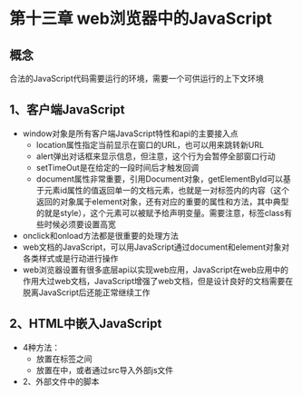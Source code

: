 # 第十三章 web浏览器中的JavaScript

## 概念

合法的JavaScript代码需要运行的环境，需要一个可供运行的上下文环境

## 1、客户端JavaScript

* window对象是所有客户端JavaScript特性和api的主要接入点
  * location属性指定当前显示在窗口的URL，也可以用来跳转新URL
  * alert弹出对话框来显示信息，但注意，这个行为会暂停全部窗口行动
  * setTimeOut是在给定的一段时间后才触发回调
  * document属性非常重要，引用Document对象，getElementById可以基于元素id属性的值返回单一的文档元素，也就是一对标签内的内容（这个返回的对象属于element对象，还有对应的重要的属性和方法，其中典型的就是style），这个元素可以被赋予给声明变量。需要注意，标签class有些时候必须要设置高宽
* onclick和onload方法都是很重要的处理方法
* web文档的JavaScript，可以用JavaScript通过document和element对象对各类样式或是行动进行操作
* web浏览器设置有很多底层api以实现web应用，JavaScript在web应用中的作用大过web文档，JavaScript增强了web文档，但是设计良好的文档需要在脱离JavaScript后还能正常继续工作

## 2、HTML中嵌入JavaScript

* 4种方法：
  * 放置在<script></script>标签之间
  * 放置在<script>标签src属性指定的外部文件
  * 放置在HTML事件处理程序中，由onclick或onmouseover这样的HTML属性指定
  * 就在一个URL里，这个URL使用特殊的“javascript：”协议
* 1、<script>元素
  * JavaScript的代码以内联的形式出现在HTML的标签<script></script>中，或者通过src导入外部js文件
* 2、外部文件中的脚本

